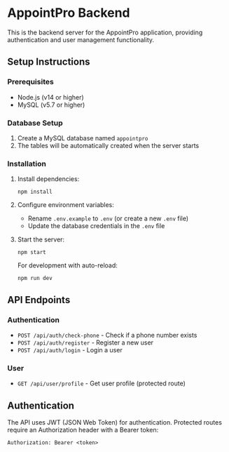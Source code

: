 # AppointPro Backend

This is the backend server for the AppointPro application, providing authentication and user management functionality.

## Setup Instructions

### Prerequisites

- Node.js (v14 or higher)
- MySQL (v5.7 or higher)

### Database Setup

1. Create a MySQL database named `appointpro`
2. The tables will be automatically created when the server starts

### Installation

1. Install dependencies:
   ```
   npm install
   ```

2. Configure environment variables:
   - Rename `.env.example` to `.env` (or create a new `.env` file)
   - Update the database credentials in the `.env` file

3. Start the server:
   ```
   npm start
   ```
   
   For development with auto-reload:
   ```
   npm run dev
   ```

## API Endpoints

### Authentication

- `POST /api/auth/check-phone` - Check if a phone number exists
- `POST /api/auth/register` - Register a new user
- `POST /api/auth/login` - Login a user

### User

- `GET /api/user/profile` - Get user profile (protected route)

## Authentication

The API uses JWT (JSON Web Token) for authentication. Protected routes require an Authorization header with a Bearer token:

```
Authorization: Bearer <token>
```